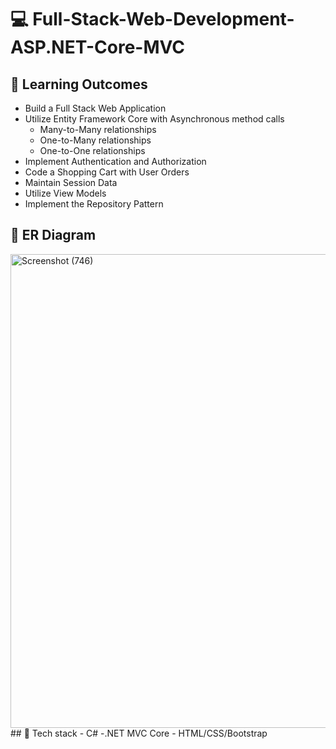 # 💻 Full-Stack-Web-Development-ASP.NET-Core-MVC

## 🎯 Learning Outcomes

- Build a Full Stack Web Application  
- Utilize Entity Framework Core with Asynchronous method calls  
  - Many-to-Many relationships  
  - One-to-Many relationships  
  - One-to-One relationships  
- Implement Authentication and Authorization  
- Code a Shopping Cart with User Orders  
- Maintain Session Data  
- Utilize View Models  
- Implement the Repository Pattern  
## 🎯 ER Diagram
<img width="899" height="758" alt="Screenshot (746)" src="https://github.com/user-attachments/assets/ca70683b-8b39-439a-b8c9-f1a82ceb6fd4" />
## 🎯 Tech stack 
- C#
-.NET MVC Core
- HTML/CSS/Bootstrap
